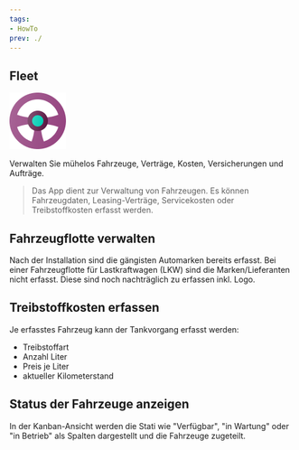 ```yaml
---
tags:
- HowTo
prev: ./
---
```

## Fleet
![icons_odoo_fleet](assets/icons_odoo_fleet.png)

Verwalten Sie mühelos Fahrzeuge, Verträge, Kosten, Versicherungen und Aufträge.

> Das App dient zur Verwaltung von Fahrzeugen. Es können Fahrzeugdaten, Leasing-Verträge, Servicekosten oder Treibstoffkosten erfasst werden.

## Fahrzeugflotte verwalten

Nach der Installation sind die gängisten Automarken bereits erfasst.
Bei einer Fahrzeugflotte für Lastkraftwagen (LKW) sind die Marken/Lieferanten nicht erfasst. Diese sind noch nachträglich zu erfassen inkl. Logo.

## Treibstoffkosten erfassen

Je erfasstes Fahrzeug kann der Tankvorgang erfasst werden:
- Treibstoffart
- Anzahl Liter
- Preis je Liter
- aktueller Kilometerstand

## Status der Fahrzeuge anzeigen

In der Kanban-Ansicht werden die Stati wie "Verfügbar", "in Wartung" oder "in Betrieb" als Spalten dargestellt und die Fahrzeuge zugeteilt.